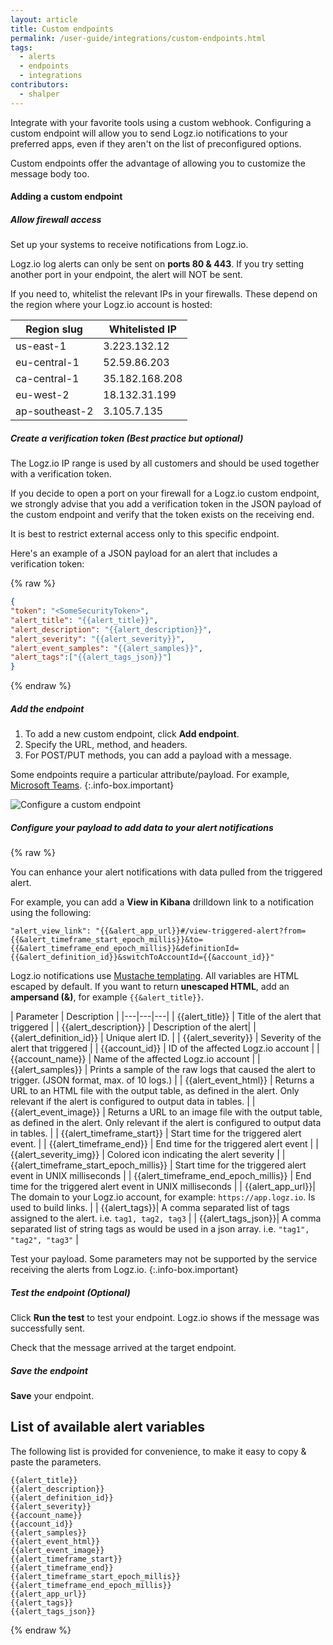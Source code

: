 ```yaml
---
layout: article
title: Custom endpoints
permalink: /user-guide/integrations/custom-endpoints.html
tags:
  - alerts
  - endpoints
  - integrations
contributors:
  - shalper
---
```


Integrate with your favorite tools using a custom webhook. Configuring a custom endpoint will allow you to send Logz.io notifications to your preferred apps,
even if they aren't on the list of preconfigured options.

Custom endpoints offer the advantage
of allowing you to customize the message body too.

#### Adding a custom endpoint

<div class="tasklist">

##### Allow firewall access

Set up your systems to receive notifications from Logz.io.

Logz.io log alerts can only be sent on **ports 80 & 443**. If you try setting another port in your endpoint, the alert will NOT be sent.

If you need to, whitelist the relevant IPs in your firewalls. These depend on the region where your Logz.io account is hosted:

| Region slug | Whitelisted IP  |
|---|---|
| us-east-1 | 3.223.132.12 |
| eu-central-1 | 52.59.86.203 |
| ca-central-1 | 35.182.168.208 |
| eu-west-2 | 18.132.31.199 |
| ap-southeast-2 | 3.105.7.135 |


##### Create a verification token (_Best practice but optional_)

The Logz.io IP range is used by all customers and should be used together with a verification token.

If you decide to open a port on your firewall for a Logz.io custom endpoint, we strongly advise that you add a verification token in the JSON payload of the custom endpoint and verify that the token exists on the receiving end.


It is best to restrict external access only to this specific endpoint.

Here's an example of a JSON payload for an alert that includes a verification token:

{% raw %}

```json
{
"token": "<SomeSecurityToken>",
"alert_title": "{{alert_title}}",
"alert_description": "{{alert_description}}",
"alert_severity": "{{alert_severity}}",
"alert_event_samples": "{{alert_samples}}",
"alert_tags":["{{alert_tags_json}}"]
}
```
{% endraw %}


##### Add the endpoint

1. To add a new custom endpoint, click **Add endpoint**.
2. Specify the URL, method, and headers.
3. For POST/PUT methods, you can add a payload with a message.

Some endpoints require a particular attribute/payload. For example, [Microsoft Teams](/user-guide/integrations/ms-teams.html#add-your-payload).
{:.info-box.important}


![Configure a custom endpoint](https://dytvr9ot2sszz.cloudfront.net/logz-docs/notification-endpoints/custom-endpoint-POST.png)


##### Configure your payload to add data to your alert notifications

{% raw %}

You can enhance your alert notifications with data pulled from the triggered alert.

For example, you can add a **View in Kibana** drilldown link to a notification using the following:

```
"alert_view_link": "{{&alert_app_url}}#/view-triggered-alert?from={{&alert_timeframe_start_epoch_millis}}&to={{&alert_timeframe_end_epoch_millis}}&definitionId={{&alert_definition_id}}&switchToAccountId={{&account_id}}"
```

Logz.io notifications use [Mustache templating](https://mustache.github.io/).
All variables are HTML escaped by default. If you want to return **unescaped HTML**, add an **ampersand (&)**, for example `{{&alert_title}}`.



| Parameter | Description |
|---|---|---|
| {{alert_title}} | Title of the alert that triggered  |
| {{alert_description}} | Description of the alert|
| {{alert_definition_id}} | Unique alert ID. |
| {{alert_severity}} | Severity of the alert that triggered  |
| {{account_id}} | ID of the affected Logz.io account  |
| {{account_name}} |  Name of the affected Logz.io account |
| {{alert_samples}} | Prints a sample of the raw logs that caused the alert to trigger. (JSON format, max. of 10 logs.) |
| {{alert_event_html}} | Returns a URL to an HTML file with the output table, as defined in the alert. Only relevant if the alert is configured to output data in tables. |
| {{alert_event_image}} | Returns a URL to an image file with the output table, as defined in the alert. Only relevant if the alert is configured to output data in tables. |
| {{alert_timeframe_start}} | Start time for the triggered alert event.   |
| {{alert_timeframe_end}} | End time for the triggered alert event  |
| {{alert_severity_img}} | Colored icon indicating the alert severity  |
| {{alert_timeframe_start_epoch_millis}} |  Start time for the triggered alert event in UNIX milliseconds |
| {{alert_timeframe_end_epoch_millis}} |  End time for the triggered alert event in UNIX milliseconds |
| {{alert_app_url}}| The domain to your Logz.io account, for example: `https://app.logz.io`. Is used to build links. |
| {{alert_tags}}| A comma separated list of tags assigned to the alert. i.e. `tag1, tag2, tag3`                                                                                   |
| {{alert_tags_json}}| A comma separated list of string tags as would be used in a json array. i.e. `"tag1", "tag2", "tag3"`                                                                                                                                                                                              |


Test your payload. Some parameters may not be supported by the service receiving the alerts from Logz.io.
{:.info-box.important}


##### Test the endpoint (_Optional_)

Click **Run the test** to test your endpoint.
Logz.io shows if the message was successfully sent.

Check that the message arrived at the target endpoint.

##### Save the endpoint

**Save** your endpoint.


</div>


## List of available alert variables

The following list is provided for convenience, to make it easy to copy & paste the parameters.



```
{{alert_title}}
{{alert_description}}
{{alert_definition_id}}
{{alert_severity}}
{{account_name}}
{{account_id}}
{{alert_samples}}
{{alert_event_html}}
{{alert_event_image}} 
{{alert_timeframe_start}}
{{alert_timeframe_end}}
{{alert_timeframe_start_epoch_millis}}
{{alert_timeframe_end_epoch_millis}}
{{alert_app_url}}
{{alert_tags}}
{{alert_tags_json}}
```


{% endraw %}
